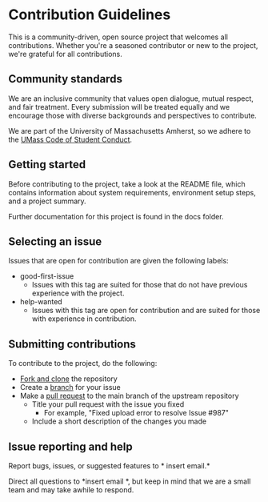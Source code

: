 # Contribution Guidelines
This is a community-driven, open source project that welcomes all contributions. Whether you're a seasoned contributor or new to the project, we're grateful for all contributions. 

## Community standards 

We are an inclusive community that values open dialogue, mutual respect, and fair treatment. Every submission will be treated equally and we encourage those with diverse backgrounds and perspectives to contribute. 

We are part of the University of Massachusetts Amherst, so we adhere to the [UMass Code of Student Conduct](https://www.umass.edu/dean_students/codeofconduct).

## Getting started 
Before contributing to the project, take a look at the README file, which contains information about system requirements, environment setup steps, and a project summary. 

Further documentation for this project is found in the docs folder. 

## Selecting an issue
Issues that are open for contribution are given the following labels:
- good-first-issue
  - Issues with this tag are suited for those that do not have previous experience with the project.
- help-wanted
  - Issues with this tag are open for contribution and are suited for those with experience in contribution. 

## Submitting contributions

To contribute to the project, do the following:
- [Fork and clone](https://docs.github.com/en/get-started/quickstart/fork-a-repo) the repository
- Create a [branch](https://docs.github.com/en/pull-requests/collaborating-with-pull-requests/proposing-changes-to-your-work-with-pull-requests/creating-and-deleting-branches-within-your-repository) for your issue 
- Make a [pull request](https://docs.github.com/en/pull-requests/collaborating-with-pull-requests/proposing-changes-to-your-work-with-pull-requests/creating-a-pull-request) to the main branch of the upstream repository
  - Title your pull request with the issue you fixed
    - For example, "Fixed upload error to resolve Issue #987"
  - Include a short description of the changes you made

## Issue reporting and help
Report bugs, issues, or suggested features to * insert email.*

Direct all questions to *insert email *, but keep in mind that we are a small team and may take awhile to respond. 



